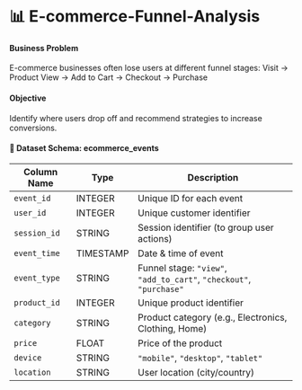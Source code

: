 # 📊 E-commerce-Funnel-Analysis

#### Business Problem
E-commerce businesses often lose users at different funnel stages:
Visit → Product View → Add to Cart → Checkout → Purchase

#### Objective 
Identify where users drop off and recommend strategies to increase conversions.

#### 📂 Dataset Schema: ecommerce_events

| Column Name  | Type      | Description                                                         |
| ------------ | --------- | ------------------------------------------------------------------- |
| `event_id`   | INTEGER   | Unique ID for each event                                            |
| `user_id`    | INTEGER   | Unique customer identifier                                          |
| `session_id` | STRING    | Session identifier (to group user actions)                          |
| `event_time` | TIMESTAMP | Date & time of event                                                |
| `event_type` | STRING    | Funnel stage: `"view"`, `"add_to_cart"`, `"checkout"`, `"purchase"` |
| `product_id` | INTEGER   | Unique product identifier                                           |
| `category`   | STRING    | Product category (e.g., Electronics, Clothing, Home)                |
| `price`      | FLOAT     | Price of the product                                                |
| `device`     | STRING    | `"mobile"`, `"desktop"`, `"tablet"`                                 |
| `location`   | STRING    | User location (city/country)                                        |

